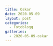 ```yaml
---
title: Oskar
date: 2020-05-09
layout: post
categories:
  - Fotoblogg
galleries:
  - 2020-05-09-oskar
---
```

